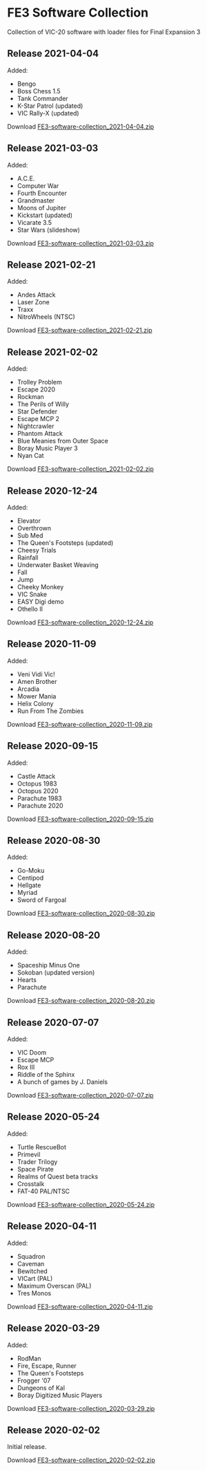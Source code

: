 # FE3 Software Collection
Collection of VIC-20 software with loader files for Final Expansion 3

## Release 2021-04-04

Added:

- Bengo
- Boss Chess 1.5
- Tank Commander
- K-Star Patrol (updated)
- VIC Rally-X (updated)

Download [FE3-software-collection_2021-04-04.zip](https://1drv.ms/u/s!Apxr3oWi6RXJgdV8aoWZi8V3etpSig?e=l0uas5)

## Release 2021-03-03

Added:

- A.C.E.
- Computer War
- Fourth Encounter
- Grandmaster
- Moons of Jupiter
- Kickstart (updated)
- Vicarate 3.5
- Star Wars (slideshow)

Download [FE3-software-collection_2021-03-03.zip](https://1drv.ms/u/s!Apxr3oWi6RXJgdV7TN8-AKqbsiY4Rw)

## Release 2021-02-21

Added:

- Andes Attack
- Laser Zone
- Traxx
- NitroWheels (NTSC)

Download [FE3-software-collection_2021-02-21.zip](https://1drv.ms/u/s!Apxr3oWi6RXJgdV6oSjGik3JHS-N1w?e=wvULe8)

## Release 2021-02-02

Added:

- Trolley Problem
- Escape 2020
- Rockman
- The Perils of Willy
- Star Defender
- Escape MCP 2
- Nightcrawler
- Phantom Attack
- Blue Meanies from Outer Space
- Boray Music Player 3
- Nyan Cat

Download [FE3-software-collection_2021-02-02.zip](https://1drv.ms/u/s!Apxr3oWi6RXJgdV5nXLr9tId9qPiFg?e=YPgRZ2)

## Release 2020-12-24

Added:

- Elevator
- Overthrown
- Sub Med
- The Queen's Footsteps (updated)
- Cheesy Trials
- Rainfall
- Underwater Basket Weaving
- Fall
- Jump
- Cheeky Monkey
- VIC Snake
- EASY Digi demo
- Othello II

Download [FE3-software-collection_2020-12-24.zip](https://1drv.ms/u/s!Apxr3oWi6RXJgdV3Cd6ZfcYbkRplXA?e=T6Zd3C)

## Release 2020-11-09

Added:

- Veni Vidi Vic!
- Amen Brother
- Arcadia
- Mower Mania
- Helix Colony
- Run From The Zombies

Download [FE3-software-collection_2020-11-09.zip](https://1drv.ms/u/s!Apxr3oWi6RXJgdV2EJ8yNGgKw-EY8Q?e=ACfjj0)

## Release 2020-09-15

Added:

- Castle Attack
- Octopus 1983
- Octopus 2020
- Parachute 1983
- Parachute 2020

Download [FE3-software-collection_2020-09-15.zip](https://1drv.ms/u/s!Apxr3oWi6RXJgdV0V7aBtg9kty0szA?e=QY19hn)

## Release 2020-08-30

Added:

- Go-Moku
- Centipod
- Hellgate
- Myriad
- Sword of Fargoal

Download [FE3-software-collection_2020-08-30.zip](https://1drv.ms/u/s!Apxr3oWi6RXJgdVvqODXClM3qwkXnw?e=uUi2ax)

## Release 2020-08-20

Added:

- Spaceship Minus One
- Sokoban (updated version)
- Hearts
- Parachute

Download [FE3-software-collection_2020-08-20.zip](https://1drv.ms/u/s!Apxr3oWi6RXJgdVum4IjByv00L5dGA?e=NMiGW7)

## Release 2020-07-07

Added:

- VIC Doom
- Escape MCP
- Rox III
- Riddle of the Sphinx
- A bunch of games by J. Daniels

Download [FE3-software-collection_2020-07-07.zip](https://1drv.ms/u/s!Apxr3oWi6RXJgdVqRcqCjXTq54SZUg?e=E78PVj)

## Release 2020-05-24

Added:

- Turtle RescueBot
- Primevil
- Trader Trilogy
- Space Pirate
- Realms of Quest beta tracks
- Crosstalk
- FAT-40 PAL/NTSC

Download [FE3-software-collection_2020-05-24.zip](https://1drv.ms/u/s!Apxr3oWi6RXJgdVpj5ekJP41nsRy3Q?e=br4BKE)

## Release 2020-04-11

Added:

- Squadron
- Caveman
- Bewitched
- VICart (PAL)
- Maximum Overscan (PAL)
- Tres Monos

Download [FE3-software-collection_2020-04-11.zip](https://1drv.ms/u/s!Apxr3oWi6RXJgdVmFngdYZrt_2qxqg?e=CicVUz)

## Release 2020-03-29

Added:

- RodMan
- Fire, Escape, Runner
- The Queen's Footsteps
- Frogger '07
- Dungeons of Kal
- Boray Digitized Music Players

Download [FE3-software-collection_2020-03-29.zip](https://1drv.ms/u/s!Apxr3oWi6RXJgdVl32CibqAaOjwPSQ?e=8ZdEyk)

## Release 2020-02-02

Initial release.

Download [FE3-software-collection_2020-02-02.zip](https://1drv.ms/u/s!Apxr3oWi6RXJgdVh0L8dfk5KEJCvpg?e=nim0pM)
